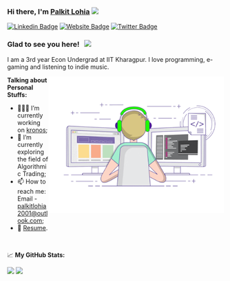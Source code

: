 ### Hi there, I'm <a href="https://palkitlohia.me" target="_blank">Palkit Lohia</a> <img src="https://media.giphy.com/media/hvRJCLFzcasrR4ia7z/giphy.gif" width="25px">

[![Linkedin Badge](https://img.shields.io/badge/-LinkedIn-0e76a8?style=flat-square&logo=Linkedin&logoColor=white)](https://linkedin.com/in/palkitlohia)
[![Website Badge](https://img.shields.io/badge/Website-3b5998?style=flat-square&logo=google-chrome&logoColor=white)](https://palkitlohia.me)
[![Twitter Badge](https://img.shields.io/badge/-Twitter-00acee?style=flat-square&logo=Twitter&logoColor=white)](https://twitter.com/spookbite)


### Glad to see you here! &nbsp; ![](https://visitor-badge.glitch.me/badge?page_id=spookbite.spookbite)

I am a 3rd year Econ Undergrad at IIT Kharagpur. I love programming, e-gaming and listening to indie music.

<img align="right" alt="GIF" src="https://github.com/spookbite/spookbite/blob/main/coding.gif?raw=true" width="408" height="318" />
  

**Talking about Personal Stuffs:**

- 👨🏻‍💻 I’m currently working on <a href="https://github.com/metakgp/kronos2.0" target="_blank">kronos</a>;
- 🚀 I’m currently exploring the field of Algorithmic Trading;
- 📫 How to reach me: Email - palkitlohia2001@outlook.com;
- 📝 [Resume](https://palkitlohia.me/Palkit_Lohia-resume.pdf).

</br>


📈 **My GitHub Stats:**

<p>
  <img height="180em" src="https://github-readme-stats.vercel.app/api?username=spookbite&show_icons=true&hide_border=true&&count_private=true&include_all_commits=true" />
  <img height="180em" src="https://github-readme-stats.vercel.app/api/top-langs/?username=spookbite&show_icons=true&hide_border=true&layout=compact&langs_count=8"/>
</p>




